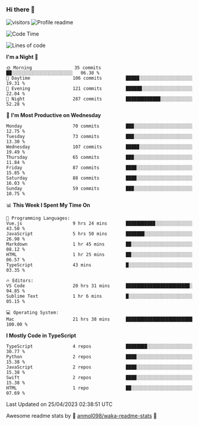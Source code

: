 ### Hi there 👋  
![visitors](https://visitor-badge.laobi.icu/badge?page_id=leverglowh) ![Profile readme](https://github.com/leverglowh/leverglowh/workflows/Profile%20readme/badge.svg?branch=master)

<!--START_SECTION:waka-->
![Code Time](http://img.shields.io/badge/Code%20Time-2%2C076%20hrs%2037%20mins-blue)

![Lines of code](https://img.shields.io/badge/From%20Hello%20World%20I%27ve%20Written-199.4%20thousand%20lines%20of%20code-blue)

**I'm a Night 🦉** 

```text
🌞 Morning                35 commits          ██░░░░░░░░░░░░░░░░░░░░░░░   06.38 % 
🌆 Daytime                106 commits         █████░░░░░░░░░░░░░░░░░░░░   19.31 % 
🌃 Evening                121 commits         ██████░░░░░░░░░░░░░░░░░░░   22.04 % 
🌙 Night                  287 commits         █████████████░░░░░░░░░░░░   52.28 % 
```
📅 **I'm Most Productive on Wednesday** 

```text
Monday                   70 commits          ███░░░░░░░░░░░░░░░░░░░░░░   12.75 % 
Tuesday                  73 commits          ███░░░░░░░░░░░░░░░░░░░░░░   13.30 % 
Wednesday                107 commits         █████░░░░░░░░░░░░░░░░░░░░   19.49 % 
Thursday                 65 commits          ███░░░░░░░░░░░░░░░░░░░░░░   11.84 % 
Friday                   87 commits          ████░░░░░░░░░░░░░░░░░░░░░   15.85 % 
Saturday                 88 commits          ████░░░░░░░░░░░░░░░░░░░░░   16.03 % 
Sunday                   59 commits          ███░░░░░░░░░░░░░░░░░░░░░░   10.75 % 
```


📊 **This Week I Spent My Time On** 

```text
💬 Programming Languages: 
Vue.js                   9 hrs 24 mins       ███████████░░░░░░░░░░░░░░   43.50 % 
JavaScript               5 hrs 50 mins       ███████░░░░░░░░░░░░░░░░░░   26.98 % 
Markdown                 1 hr 45 mins        ██░░░░░░░░░░░░░░░░░░░░░░░   08.12 % 
HTML                     1 hr 25 mins        ██░░░░░░░░░░░░░░░░░░░░░░░   06.57 % 
TypeScript               43 mins             █░░░░░░░░░░░░░░░░░░░░░░░░   03.35 % 

🔥 Editors: 
VS Code                  20 hrs 31 mins      ████████████████████████░   94.85 % 
Sublime Text             1 hr 6 mins         █░░░░░░░░░░░░░░░░░░░░░░░░   05.15 % 

💻 Operating System: 
Mac                      21 hrs 38 mins      █████████████████████████   100.00 % 
```

**I Mostly Code in TypeScript** 

```text
TypeScript               4 repos             ████████░░░░░░░░░░░░░░░░░   30.77 % 
Python                   2 repos             ████░░░░░░░░░░░░░░░░░░░░░   15.38 % 
JavaScript               2 repos             ████░░░░░░░░░░░░░░░░░░░░░   15.38 % 
Swift                    2 repos             ████░░░░░░░░░░░░░░░░░░░░░   15.38 % 
HTML                     1 repo              ██░░░░░░░░░░░░░░░░░░░░░░░   07.69 % 
```




 Last Updated on 25/04/2023 02:38:51 UTC
<!--END_SECTION:waka-->


Awesome readme stats by :star2: [anmol098/waka-readme-stats](https://github.com/anmol098/waka-readme-stats) :star2:
